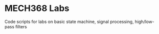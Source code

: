 # MECH368 Labs
Code scripts for labs on basic state machine, signal processing, high/low-pass filters
